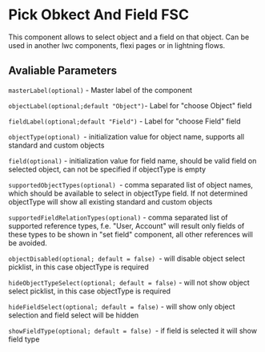 # Pick Obkect And Field FSC

This component allows to select object and a field on that object. Can be used in another lwc components, flexi pages or in lightning flows.

## Avaliable Parameters

`masterLabel(optional)` - Master label of the component

`objectLabel(optional;default "Object")`- Label for "choose Object" field 

`fieldLabel(optional;default "Field")` - Label for "choose Field" field 

`objectType(optional) `- initialization value for object name, supports all standard and custom objects

`field(optional)` - initialization value for field name, should be valid field on selected object, can not be specified if objectType is empty

`supportedObjectTypes(optional) `- comma separated list of object names, which should be available to select in  objectType field. If not determined objectType will show all existing standard and custom objects

`supportedFieldRelationTypes(optional)` - comma separated list of supported reference types, f.e. "User, Account" will result only fields of these types to be shown in "set field" component, all other references will be avoided.

`objectDisabled(optional; default = false) `- will disable object select picklist, in this case objectType is required

`hideObjectTypeSelect(optional; default = false)` - will not show object select picklist, in this case objectType is required

`hideFieldSelect(optional; default = false)` - will show only object selection and field select will be hidden

`showFieldType(optional; default = false) `- if field is selected it will show field type
    
    